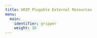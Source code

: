 ```yaml
---
title: GRIP Plugable External Resources
menu:
  main:
    identifier: gripper
    weight: 30
---
```

